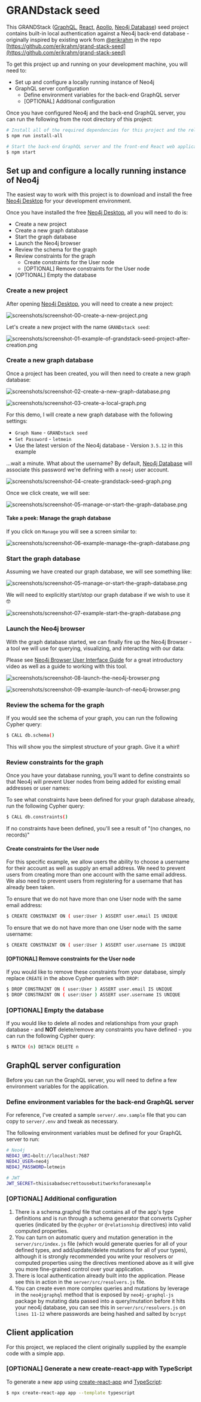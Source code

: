 # GRANDstack seed

This GRANDStack ([GraphQL](https://graphql.org), [React](https://reactjs.org), [Apollo](https://www.apollographql.com), [Neo4j Database](https://neo4j.com)) seed project contains built-in local authentication against a Neo4j back-end database - originally inspired by existing work from [@erikrahm](https://github.com/erikrahm) in the repo [https://github.com/erikrahm/grand-stack-seed](https://github.com/erikrahm/grand-stack-seed)

To get this project up and running on your development machine, you will need to:

+ Set up and configure a locally running instance of Neo4j
+ GraphQL server configuration
  + Define environment variables for the back-end GraphQL server
  + [OPTIONAL] Additional configuration

Once you have configured Neo4j and the back-end GraphQL server, you can run the following from the root directory of this project:

```sh
# Install all of the required dependencies for this project and the related client and server applications
$ npm run install-all

# Start the back-end GraphQL server and the front-end React web application
$ npm start
```

## Set up and configure a locally running instance of Neo4j

The easiest way to work with this project is to download and install the free [Neo4j Desktop](https://neo4j.com/product/#desktop) for your development environment.

Once you have installed the free [Neo4j Desktop](https://neo4j.com/product/#desktop), all you will need to do is:

+ Create a new project
+ Create a new graph database
+ Start the graph database
+ Launch the Neo4j browser
+ Review the schema for the graph
+ Review constraints for the graph
  + Create constraints for the User node
  + [OPTIONAL] Remove constraints for the User node
+ [OPTIONAL] Empty the database

### Create a new project

After opening [Neo4j Desktop](https://neo4j.com/product/#desktop), you will need to create a new project:

![screenshots/screenshot-00-create-a-new-project.png](screenshots/screenshot-00-create-a-new-project.png)

Let's create a new project with the name `GRANDstack seed`:

![screenshots/screenshot-01-example-of-grandstack-seed-project-after-creation.png](screenshots/screenshot-01-example-of-grandstack-seed-project-after-creation.png)

### Create a new graph database

Once a project has been created, you will then need to create a new graph database:

![screenshots/screenshot-02-create-a-new-graph-database.png](screenshots/screenshot-02-create-a-new-graph-database.png)

![screenshots/screenshot-03-create-a-local-graph.png](screenshots/screenshot-03-create-a-local-graph.png)

For this demo, I will create a new graph database with the following settings:

+ `Graph Name` - `GRANDstack seed`
+ `Set Password` - `letmein`
+ Use the latest version of the Neo4j database - Version `3.5.12` in this example

...wait a minute. What about the username? By default, [Neo4j Database](https://neo4j.com) will associate this password we're defining with a `neo4j` user account.

![screenshots/screenshot-04-create-grandstack-seed-graph.png](screenshots/screenshot-04-create-grandstack-seed-graph.png)

Once we click create, we will see:

![screenshots/screenshot-05-manage-or-start-the-graph-database.png](screenshots/screenshot-05-manage-or-start-the-graph-database.png)

#### Take a peek: Manage the graph database

If you click on `Manage` you will see a screen similar to:

![screenshots/screenshot-06-example-manage-the-graph-database.png](screenshots/screenshot-06-example-manage-the-graph-database.png)

### Start the graph database

Assuming we have created our graph database, we will see something like:

![screenshots/screenshot-05-manage-or-start-the-graph-database.png](screenshots/screenshot-05-manage-or-start-the-graph-database.png)

We will need to explicitly start/stop our graph database if we wish to use it 🤓

![screenshots/screenshot-07-example-start-the-graph-database.png](screenshots/screenshot-07-example-start-the-graph-database.png)

### Launch the Neo4j browser

With the graph database started, we can finally fire up the Neo4j Browser - a tool we will use for querying, visualizing, and interacting with our data:

Please see [Neo4j Browser User Interface Guide](https://neo4j.com/developer/neo4j-browser/) for a great introductory video as well as a guide to working with this tool.

![screenshots/screenshot-08-launch-the-neo4j-browser.png](screenshots/screenshot-08-launch-the-neo4j-browser.png)

![screenshots/screenshot-09-example-launch-of-neo4j-browser.png](screenshots/screenshot-09-example-launch-of-neo4j-browser.png)

### Review the schema for the graph

If you would see the schema of your graph, you can run the following Cypher query:

```sh
$ CALL db.schema()
```

This will show you the simplest structure of your graph. Give it a whirl!

### Review constraints for the graph

Once you have your database running, you'll want to define constraints so that Neo4j will prevent User nodes from being added for existing email addresses or user names:

To see what constraints have been defined for your graph database already, run the following Cypher query:

```sh
$ CALL db.constraints()
```

If no constraints have been defined, you'll see a result of "(no changes, no records)"

#### Create constraints for the User node

For this specific example, we allow users the ability to choose a username for their account as well as supply an email address. We need to prevent users from creating more than one account with the same email address. We also need to prevent users from registering for a username that has already been taken.

To ensure that we do not have more than one User node with the same email address:

```sh
$ CREATE CONSTRAINT ON ( user:User ) ASSERT user.email IS UNIQUE
```

To ensure that we do not have more than one User node with the same username:
```sh
$ CREATE CONSTRAINT ON ( user:User ) ASSERT user.username IS UNIQUE
```

#### [OPTIONAL] Remove constraints for the User node

If you would like to remove these constraints from your database, simply replace `CREATE` in the above Cypher queries with `DROP`:

```sh
$ DROP CONSTRAINT ON ( user:User ) ASSERT user.email IS UNIQUE
$ DROP CONSTRAINT ON ( user:User ) ASSERT user.username IS UNIQUE
```

### [OPTIONAL] Empty the database

If you would like to delete all nodes and relationships from your graph database - and **NOT** delete/remove any constraints you have defined - you can run the following Cypher query:

```sh
$ MATCH (n) DETACH DELETE n
```

## GraphQL server configuration

Before you can run the GraphQL server, you will need to define a few environment variables for the application.

### Define environment variables for the back-end GraphQL server

For reference, I've created a sample `server/.env.sample` file that you can copy to `server/.env` and tweak as necessary.

The following environment variables must be defined for your GraphQL server to run:

```sh
# Neo4j
NEO4J_URI=bolt://localhost:7687
NEO4J_USER=neo4j
NEO4J_PASSWORD=letmein

# JWT
JWT_SECRET=thisisabadsecrettousebutitworksforanexample
```

### [OPTIONAL] Additional configuration

1. There is a schema.graphql file that contains all of the app's type definitions and is run through a schema generator that converts Cypher queries (indicated by the `@cypher` or `@relationship` directives) into valid computed properties.
2. You can turn on automatic query and mutation generation in the `server/src/index.js` file (which would generate queries for all of your defined types, and add/update/delete mutations for all of your types), although it is strongly recommended you write your resolvers or computed properties using the directives mentioned above as it will give you more fine-grained control over your application.
3. There is local authentication already built into the application. Please see this in action in the `server/src/resolvers.js` file.
4. You can create even more complex queries and mutations by leverage in the `neo4jgraphql` method that is exposed by `neo4j-graphql-js` package by mutating data passed into a query/mutation before it hits your neo4j database, you can see this in `server/src/resolvers.js` on `lines 11-12` where passwords are being hashed and salted by `bcrypt`

## Client application

For this project, we replaced the client originally supplied by the example code with a simple app.

### [OPTIONAL] Generate a new create-react-app with TypeScript

To generate a new app using [create-react-app](https://create-react-app.dev) and [TypeScript](https://create-react-app.dev/docs/adding-typescript/):

```sh
$ npx create-react-app app --template typescript
```
